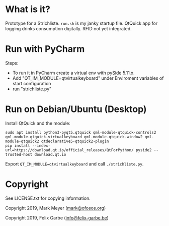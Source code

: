# What is it?

Prototype for a Strichliste. `run.sh` is my janky startup file.
QtQuick app for logging drinks consumption digitally. RFID not yet
integrated.

# Run with PyCharm

Steps:

- To run it in PyCharm create a virtual env with pySide 5.11.x.
- Add "QT_IM_MODULE=qtvirtualkeyboard" under Enviroment variables of start configuration
- run "strichliste.py"

# Run on Debian/Ubuntu (Desktop)

Install QtQuick and the module:

```
sudo apt install python3-pyqt5.qtquick qml-module-qtquick-controls2 qml-module-qtquick-virtualkeyboard qml-module-qtquick-window2 qml-module-qtquick2 qtdeclarative5-qtquick2-plugin
pip install --index-url=https://download.qt.io/official_releases/QtForPython/ pyside2 --trusted-host download.qt.io
```

Export `QT_IM_MODULE=qtvirtualkeyboard` and call `./strichliste.py`.

# Copyright

See LICENSE.txt for copying information.

Copyright 2019, Mark Meyer (mark@ofosos.org)

Copyright 2019, Felix Garbe (info@felix-garbe.be)

